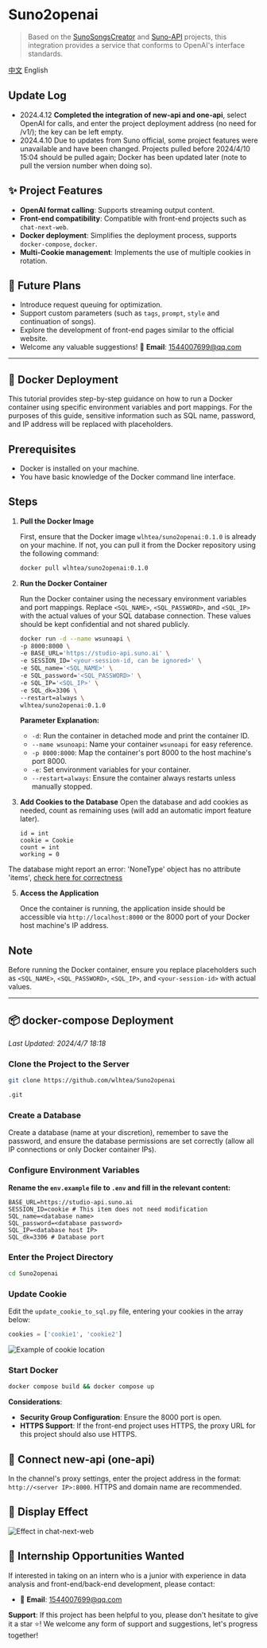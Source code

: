 # Suno2openai
> Based on the [SunoSongsCreator](https://github.com/yihong0618/SunoSongsCreator) and [Suno-API](https://github.com/SunoAI-API/Suno-API) projects, this integration provides a service that conforms to OpenAI's interface standards.

[中文](https://github.com/wlhtea/Suno2openai/blob/main/README_ZH.md) English

## Update Log
- 2024.4.12 **Completed the integration of new-api and one-api**, select OpenAI for calls, and enter the project deployment address (no need for /v1/); the key can be left empty.
- 2024.4.10 Due to updates from Suno official, some project features were unavailable and have been changed. Projects pulled before 2024/4/10 15:04 should be pulled again; Docker has been updated later (note to pull the version number when doing so).

## ✨ Project Features
- **OpenAI format calling**: Supports streaming output content.
- **Front-end compatibility**: Compatible with front-end projects such as `chat-next-web`.
- **Docker deployment**: Simplifies the deployment process, supports `docker-compose`, `docker`.
- **Multi-Cookie management**: Implements the use of multiple cookies in rotation.

## 🚀 Future Plans
- Introduce request queuing for optimization.
- Support custom parameters (such as `tags`, `prompt`, `style` and continuation of songs).
- Explore the development of front-end pages similar to the official website.
- Welcome any valuable suggestions! 📧 **Email**: 1544007699@qq.com

---

## 🫙 Docker Deployment

This tutorial provides step-by-step guidance on how to run a Docker container using specific environment variables and port mappings. For the purposes of this guide, sensitive information such as SQL name, password, and IP address will be replaced with placeholders.

## Prerequisites

- Docker is installed on your machine.
- You have basic knowledge of the Docker command line interface.

## Steps

1. **Pull the Docker Image**

   First, ensure that the Docker image `wlhtea/suno2openai:0.1.0` is already on your machine. If not, you can pull it from the Docker repository using the following command:

   ```bash
   docker pull wlhtea/suno2openai:0.1.0
   ```

2. **Run the Docker Container**

   Run the Docker container using the necessary environment variables and port mappings. Replace `<SQL_NAME>`, `<SQL_PASSWORD>`, and `<SQL_IP>` with the actual values of your SQL database connection. These values should be kept confidential and not shared publicly.

   ```bash
   docker run -d --name wsunoapi \
   -p 8000:8000 \
   -e BASE_URL='https://studio-api.suno.ai' \
   -e SESSION_ID='<your-session-id, can be ignored>' \
   -e SQL_name='<SQL_NAME>' \
   -e SQL_password='<SQL_PASSWORD>' \
   -e SQL_IP='<SQL_IP>' \
   -e SQL_dk=3306 \
   --restart=always \
   wlhtea/suno2openai:0.1.0
   ```

   **Parameter Explanation:**
   - `-d`: Run the container in detached mode and print the container ID.
   - `--name wsunoapi`: Name your container `wsunoapi` for easy reference.
   - `-p 8000:8000`: Map the container's port 8000 to the host machine's port 8000.
   - `-e`: Set environment variables for your container.
   - `--restart=always`: Ensure the container always restarts unless manually stopped.

3. **Add Cookies to the Database**
   Open the database and add cookies as needed, count as remaining uses (will add an automatic import feature later).
   ```mysql
   id = int
   cookie = Cookie
   count = int
   working = 0
   ```

The database might report an error: 'NoneType' object has no attribute 'items', [check here for correctness](https://github.com/wlhtea/Suno2openai/issues/10)

5. **Access the Application**

   Once the container is running, the application inside should be accessible via `http://localhost:8000` or the 8000 port of your Docker host machine's IP address.

## Note

Before running the Docker container, ensure you replace placeholders such as `<SQL_NAME>`, `<SQL_PASSWORD>`, `<SQL_IP>`, and `<your-session-id>` with actual values.

---

## 📦 docker-compose Deployment
_Last Updated: 2024/4/7 18:18_

### Clone the Project to the Server
```bash
git clone https://github.com/wlhtea/Suno2openai

.git
```

### Create a Database
Create a database (name at your discretion), remember to save the password, and ensure the database permissions are set correctly (allow all IP connections or only Docker container IPs).

### Configure Environment Variables
**Rename the `env.example` file to `.env` and fill in the relevant content:**
```plaintext
BASE_URL=https://studio-api.suno.ai
SESSION_ID=cookie # This item does not need modification
SQL_name=<database name>
SQL_password=<database password>
SQL_IP=<database host IP>
SQL_dk=3306 # Database port
```

### Enter the Project Directory
```bash
cd Suno2openai
```

### Update Cookie
Edit the `update_cookie_to_sql.py` file, entering your cookies in the array below:
```python
cookies = ['cookie1', 'cookie2']
```
![Example of cookie location](https://github.com/wlhtea/Suno2openai/assets/115779315/6edf9969-9eb6-420f-bfcd-dbf4b282ecbf)

### Start Docker
```bash
docker compose build && docker compose up
```
**Considerations**:
- **Security Group Configuration**: Ensure the 8000 port is open.
- **HTTPS Support**: If the front-end project uses HTTPS, the proxy URL for this project should also use HTTPS.

## 🔌 Connect new-api (one-api)
In the channel's proxy settings, enter the project address in the format: `http://<server IP>:8000`. HTTPS and domain name are recommended.

## 🎉 Display Effect
![Effect in chat-next-web](https://github.com/wlhtea/Suno2openai/assets/115779315/6495e840-b025-4667-82f6-19116ce71c8e)

## 💌 Internship Opportunities Wanted
If interested in taking on an intern who is a junior with experience in data analysis and front-end/back-end development, please contact:
- 📧 **Email**: 1544007699@qq.com

**Support**: If this project has been helpful to you, please don't hesitate to give it a star ⭐! We welcome any form of support and suggestions, let's progress together!
